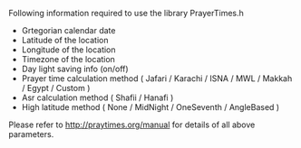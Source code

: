 Following information required to use the library PrayerTimes.h

* Grtegorian calendar date
* Latitude of the location
* Longitude of the location
* Timezone of the  location
* Day light saving info (on/off)
* Prayer time calculation method ( Jafari / Karachi / ISNA / MWL /  Makkah / Egypt / Custom )
* Asr calculation method ( Shafii / Hanafi )
* High latitude method ( None / MidNight / OneSeventh / AngleBased )


Please refer to http://praytimes.org/manual for details of all above parameters.


